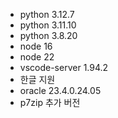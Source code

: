 - python 3.12.7
- python 3.11.10
- python 3.8.20
- node 16
- node 22
- vscode-server 1.94.2
- 한글 지원
- oracle 23.4.0.24.05
- p7zip 추가 버전
